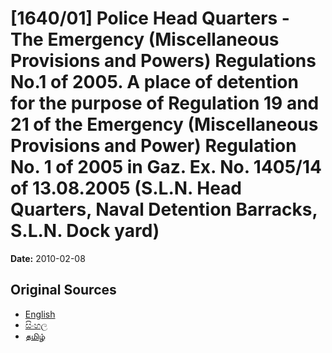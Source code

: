 # [1640/01] Police Head Quarters - The Emergency (Miscellaneous Provisions and Powers) Regulations No.1 of 2005. A place of detention for the purpose of Regulation 19 and 21 of the Emergency (Miscellaneous Provisions and Power) Regulation No. 1 of 2005 in Gaz. Ex. No. 1405/14 of 13.08.2005 (S.L.N. Head Quarters, Naval Detention Barracks, S.L.N. Dock yard)

**Date:** 2010-02-08

## Original Sources

- [English](https://documents.gov.lk/view/extra-gazettes/2010/2/1640-01_E.pdf)
- [සිංහල](https://documents.gov.lk/view/extra-gazettes/2010/2/1640-01_S.pdf)
- [தமிழ்](https://documents.gov.lk/view/extra-gazettes/2010/2/1640-01_T.pdf)
